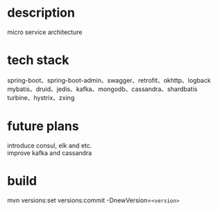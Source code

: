 description
=======
micro service architecture

tech stack
=======
spring-boot、spring-boot-admin、swagger、retrofit、okhttp、logback  
mybatis、druid、jedis、kafka、mongodb、cassandra、shardbatis  
turbine、hystrix、zxing

future plans
=======
introduce consul, elk and etc.  
improve kafka and cassandra

build
=======
mvn versions:set versions:commit -DnewVersion=`<version>`